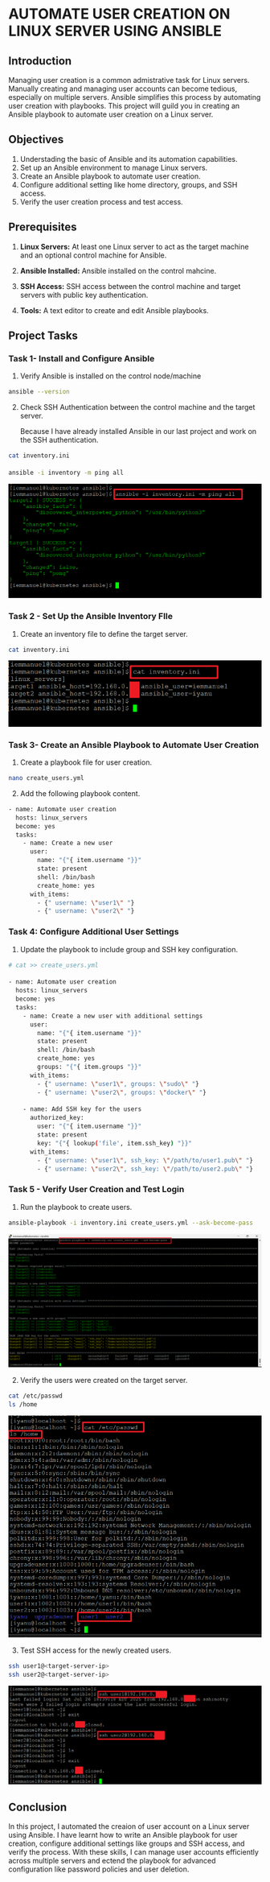 # AUTOMATE USER CREATION ON LINUX SERVER USING ANSIBLE

## Introduction

Managing user creation is a common admistrative task for Linux servers.
Manually creating and managing user accounts can become tedious, especially on multiple servers. Ansible simplifies this process by automating user creation with playbooks. This project will guild you in creating an Ansible playbook to automate user creation on a Linux server.

## Objectives

1. Understading the basic of Ansible and its automation capabilities.
2. Set up an Ansible environment to manage Linux servers.
3. Create an Ansible playbook to automate user creation.
4. Configure additional setting like home directory, groups, and SSH access.
5. Verify the user creation process and test access.

## Prerequisites

1. **Linux Servers:** At least one Linux server to act as the target machine and an optional control machine for Ansible.

2. **Ansible Installed:** Ansible installed on the control mahcine.

3. **SSH Access:** SSH access between the control machine and target servers with public key authentication.

4. **Tools:** A text editor to create and edit Ansible playbooks.

## Project Tasks

### Task 1- Install and Configure Ansible

1. Verify Ansible is installed on the control node/machine

```bash
ansible --version
```

2. Check SSH Authentication between the control machine and the target server.

    Because I have already installed Ansible in our last project and work on the SSH authentication.

```bash
cat inventory.ini

ansible -i inventory -m ping all
```

![1. Ping](./IMG/1.%20Ping.png)

### Task 2 - Set Up the Ansible Inventory FIle

1. Create an inventory file to define the target server.

```bash
cat inventory.ini
```

![2. Inventory](./IMG/2.%20Inventory.png)

### Task 3- Create an Ansible Playbook to Automate User Creation

1. Create a playbook file for user creation.

```bash
nano create_users.yml
```

2. Add the following playbook content.

```bash
- name: Automate user creation
  hosts: linux_servers
  become: yes
  tasks:
    - name: Create a new user
      user:
        name: "{"{ item.username "}}"
        state: present
        shell: /bin/bash
        create_home: yes
      with_items:
        - {" username: \"user1\" "}
        - {" username: \"user2\" "}
```

### Task 4: Configure Additional User Settings

1. Update the playbook to include group and SSH key configuration.

```bash
# cat >> create_users.yml

- name: Automate user creation
  hosts: linux_servers
  become: yes
  tasks:
    - name: Create a new user with additional settings
      user:
        name: "{"{ item.username "}}"
        state: present
        shell: /bin/bash
        create_home: yes
        groups: "{"{ item.groups "}}"
      with_items:
        - {" username: \"user1\", groups: \"sudo\" "}
        - {" username: \"user2\", groups: \"docker\" "}

    - name: Add SSH key for the users
      authorized_key:
        user: "{"{ item.username "}}"
        state: present
        key: "{"{ lookup('file', item.ssh_key) "}}"
      with_items:
        - {" username: \"user1\", ssh_key: \"/path/to/user1.pub\" "}
        - {" username: \"user2\", ssh_key: \"/path/to/user2.pub\" "}
```

### Task 5 - Verify User Creation and Test Login

1. Run the playbook to create users.

```bash
ansible-playbook -i inventory.ini create_users.yml --ask-become-pass
```

![3. Ansible Run](./IMG/3.%20Ansible%20Run.png)

2. Verify the users were created on the target server.

```bash
cat /etc/passwd
ls /home
```

![4. Verified](./IMG/4.%20Verified.png)

3. Test SSH access for the newly created users.

```bash
ssh user1@<target-server-ip>
ssh user2@<target-server-ip>
```

![5. SSH Access](./IMG/5.%20SSH%20Access.png)

## Conclusion

In this project, I automated the creaion of user account on a Linux server using Ansible. I have learnt how to write an Ansible playbook for user creation, configure additional settings like groups and SSH access, and verify the process. With these skills, I can manage user accounts efficiently across multiple servers and ectend the playbook for advanced configuration like password policies and user deletion.

